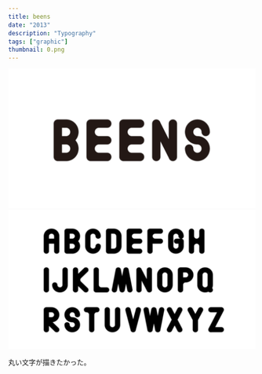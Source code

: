 ```yaml
---
title: beens
date: "2013"
description: "Typography"
tags: ["graphic"]
thumbnail: 0.png
---
```


![1](./1.png)
![2](./2.png)

丸い文字が描きたかった。
